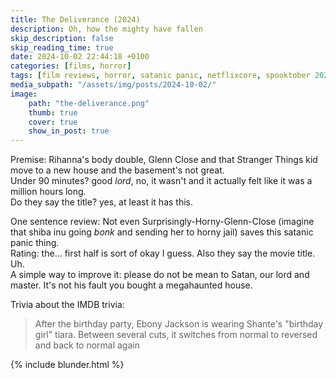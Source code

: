 ```yaml
---
title: The Deliverance (2024)
description: Oh, how the mighty have fallen
skip_description: false
skip_reading_time: true
date: 2024-10-02 22:44:18 +0100
categories: [films, horror]
tags: [film reviews, horror, satanic panic, netflixcore, spooktober 2024, hagsploitation, haunted-housesplotaition, they say the title]
media_subpath: "/assets/img/posts/2024-10-02/"
image:
    path: "the-deliverance.png"
    thumb: true
    cover: true
    show_in_post: true
---
```

<span class="reviewsection">Premise:</span> Rihanna's body double, Glenn Close and that Stranger Things kid move to a new house and the basement's not great.<br/>
<span class="reviewsection">Under 90 minutes?</span> good *lord*, no, it wasn't and it actually felt like it was a million hours long.<br/>
<span class="reviewsection">Do they say the title?</span> yes, at least it has this.

<span class="reviewsection">One sentence review:</span> Not even Surprisingly-Horny-Glenn-Close (imagine that shiba inu going *bonk* and sending her to horny jail) saves this satanic panic thing.<br/>
<span class="reviewsection">Rating:</span> the... first half is sort of okay I guess. Also they say the movie title. Uh.<br/>
<span class="reviewsection">A simple way to improve it:</span> please do not be mean to Satan, our lord and master. It's not his fault you bought a megahaunted house.

<span class="reviewsection">Trivia about the IMDB trivia:</span>
> After the birthday party, Ebony Jackson is wearing Shante's "birthday girl" tiara. Between several cuts, it switches from normal to reversed and back to normal again

{% include blunder.html %}

